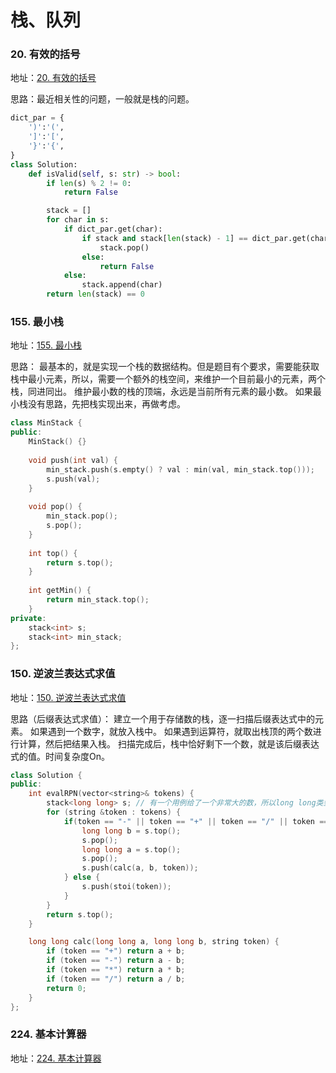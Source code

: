 # 栈、队列

### 20. 有效的括号
地址：[20. 有效的括号](https://leetcode.cn/problems/valid-parentheses/)

思路：最近相关性的问题，一般就是栈的问题。

```python
dict_par = {
    ')':'(',
    ']':'[',
    '}':'{',
}
class Solution:
    def isValid(self, s: str) -> bool:
        if len(s) % 2 != 0:
            return False

        stack = []
        for char in s:
            if dict_par.get(char):
                if stack and stack[len(stack) - 1] == dict_par.get(char):
                    stack.pop()
                else:
                    return False
            else:
                stack.append(char)
        return len(stack) == 0
```

### 155. 最小栈
地址：[155. 最小栈](https://leetcode.cn/problems/min-stack/)

思路：
最基本的，就是实现一个栈的数据结构。但是题目有个要求，需要能获取栈中最小元素，所以，需要一个额外的栈空间，来维护一个目前最小的元素，两个栈，同进同出。
维护最小数的栈的顶端，永远是当前所有元素的最小数。
如果最小栈没有思路，先把栈实现出来，再做考虑。

```c++
class MinStack {
public:
    MinStack() {}
    
    void push(int val) {
        min_stack.push(s.empty() ? val : min(val, min_stack.top()));
        s.push(val);
    }
    
    void pop() {
        min_stack.pop();
        s.pop();
    }
    
    int top() {
        return s.top();
    }
    
    int getMin() {
        return min_stack.top();
    }
private:
    stack<int> s;
    stack<int> min_stack;
};
```


### 150. 逆波兰表达式求值
地址：[150. 逆波兰表达式求值](https://leetcode.cn/problems/evaluate-reverse-polish-notation/)

思路（后缀表达式求值）：
建立一个用于存储数的栈，逐一扫描后缀表达式中的元素。
如果遇到一个数字，就放入栈中。
如果遇到运算符，就取出栈顶的两个数进行计算，然后把结果入栈。
扫描完成后，栈中恰好剩下一个数，就是该后缀表达式的值。时间复杂度On。

```c++
class Solution {
public:
    int evalRPN(vector<string>& tokens) {
        stack<long long> s; // 有一个用例给了一个非常大的数，所以long long类型
        for (string &token : tokens) {
            if(token == "-" || token == "+" || token == "/" || token == "*") {
                long long b = s.top();
                s.pop();
                long long a = s.top();
                s.pop();
                s.push(calc(a, b, token));
            } else {
                s.push(stoi(token));
            }
        }
        return s.top();
    }

    long long calc(long long a, long long b, string token) {
        if (token == "+") return a + b;
        if (token == "-") return a - b;
        if (token == "*") return a * b;
        if (token == "/") return a / b;
        return 0;
    }
};
```

### 224. 基本计算器
地址：[224. 基本计算器](https://leetcode.cn/problems/basic-calculator/)

```c++

```
